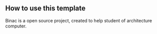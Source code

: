 ## How to use this template

Binac is a open source project, created to help student of architecture computer.
